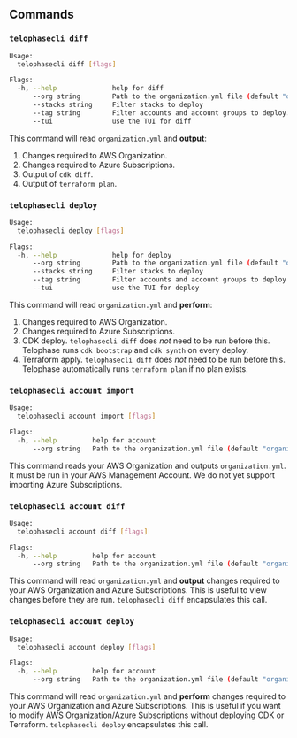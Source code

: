 ## Commands
### `telophasecli diff`
```sh
Usage:
  telophasecli diff [flags]

Flags:
  -h, --help              help for diff
      --org string        Path to the organization.yml file (default "organization.yml")
      --stacks string     Filter stacks to deploy
      --tag string        Filter accounts and account groups to deploy.
      --tui               use the TUI for diff
```

This command will read `organization.yml` and **output**:
1) Changes required to AWS Organization.
2) Changes required to Azure Subscriptions.
3) Output of `cdk diff`.
4) Output of `terraform plan`.

### `telophasecli deploy`
```sh
Usage:
  telophasecli deploy [flags]

Flags:
  -h, --help              help for deploy
      --org string        Path to the organization.yml file (default "organization.yml")
      --stacks string     Filter stacks to deploy
      --tag string        Filter accounts and account groups to deploy
      --tui               use the TUI for deploy
```

This command will read `organization.yml` and **perform**:
1) Changes required to AWS Organization.
2) Changes required to Azure Subscriptions.
3) CDK deploy. `telophasecli diff` does _not_ need to be run before this. Telophase runs `cdk bootstrap` and `cdk synth` on every deploy.
4) Terraform apply. `telophasecli diff` does _not_ need to be run before this. Telophase automatically runs `terraform plan` if no plan exists.

### `telophasecli account import`
```sh
Usage:
  telophasecli account import [flags]

Flags:
  -h, --help         help for account
      --org string   Path to the organization.yml file (default "organization.yml")
```

This command reads your AWS Organization and outputs `organization.yml`. It must be run in your AWS Management Account. We do not yet support importing Azure Subscriptions.

### `telophasecli account diff`
```sh
Usage:
  telophasecli account diff [flags]

Flags:
  -h, --help         help for account
      --org string   Path to the organization.yml file (default "organization.yml")
```

This command will read `organization.yml` and **output** changes required to your AWS Organization and Azure Subscriptions. This is useful to view changes before they are run. `telophasecli diff` encapsulates this call.

### `telophasecli account deploy`
```sh
Usage:
  telophasecli account deploy [flags]

Flags:
  -h, --help         help for account
      --org string   Path to the organization.yml file (default "organization.yml")
```

This command will read `organization.yml` and **perform** changes required to your AWS Organization and Azure Subscriptions. This is useful if you want to modify AWS Organization/Azure Subscriptions without deploying CDK or Terraform. `telophasecli deploy` encapsulates this call.
